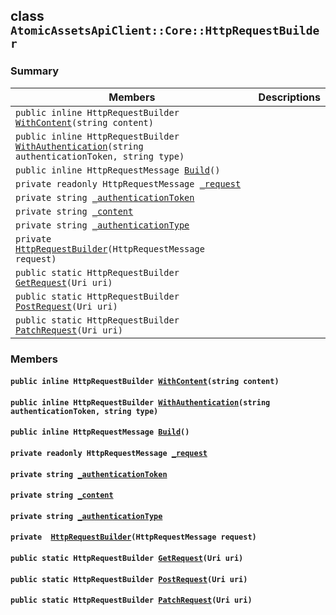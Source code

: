 ## class `AtomicAssetsApiClient::Core::HttpRequestBuilder` 

### Summary

 Members                        | Descriptions                                
--------------------------------|---------------------------------------------
`public inline HttpRequestBuilder `[`WithContent`](#class_atomic_assets_api_client_1_1_core_1_1_http_request_builder_1aeebb79b7c5e479bd47ef70a51b3e125a)`(string content)` | 
`public inline HttpRequestBuilder `[`WithAuthentication`](#class_atomic_assets_api_client_1_1_core_1_1_http_request_builder_1a299ac32346c583d659a8b17c6422c6a9)`(string authenticationToken, string type)` | 
`public inline HttpRequestMessage `[`Build`](#class_atomic_assets_api_client_1_1_core_1_1_http_request_builder_1aa7fd1b35577f6625266342f19f9d8ea1)`()` | 
`private readonly HttpRequestMessage `[`_request`](#class_atomic_assets_api_client_1_1_core_1_1_http_request_builder_1af9c69499feb895ec261a4ec57785397b) | 
`private string `[`_authenticationToken`](#class_atomic_assets_api_client_1_1_core_1_1_http_request_builder_1acecef2b0365a83cb899f90e3f18ccdd9) | 
`private string `[`_content`](#class_atomic_assets_api_client_1_1_core_1_1_http_request_builder_1a41b3b1a70073243ee5dbd4b08c405dd9) | 
`private string `[`_authenticationType`](#class_atomic_assets_api_client_1_1_core_1_1_http_request_builder_1a475bb512c61afd9dd697da5edf0fb906) | 
`private  `[`HttpRequestBuilder`](#class_atomic_assets_api_client_1_1_core_1_1_http_request_builder_1a1295c84d52f3a83b0492630e49533042)`(HttpRequestMessage request)` | 
`public static HttpRequestBuilder `[`GetRequest`](#class_atomic_assets_api_client_1_1_core_1_1_http_request_builder_1a58a5e07f5e1d4bd2e236d51d7d75cff8)`(Uri uri)` | 
`public static HttpRequestBuilder `[`PostRequest`](#class_atomic_assets_api_client_1_1_core_1_1_http_request_builder_1a2280b2c46b37d28d11608a882d6ce365)`(Uri uri)` | 
`public static HttpRequestBuilder `[`PatchRequest`](#class_atomic_assets_api_client_1_1_core_1_1_http_request_builder_1ab4fb4fdaf209686fc008bddbdbbae9bd)`(Uri uri)` | 

### Members

#### `public inline HttpRequestBuilder `[`WithContent`](#class_atomic_assets_api_client_1_1_core_1_1_http_request_builder_1aeebb79b7c5e479bd47ef70a51b3e125a)`(string content)` 

#### `public inline HttpRequestBuilder `[`WithAuthentication`](#class_atomic_assets_api_client_1_1_core_1_1_http_request_builder_1a299ac32346c583d659a8b17c6422c6a9)`(string authenticationToken, string type)` 

#### `public inline HttpRequestMessage `[`Build`](#class_atomic_assets_api_client_1_1_core_1_1_http_request_builder_1aa7fd1b35577f6625266342f19f9d8ea1)`()` 

#### `private readonly HttpRequestMessage `[`_request`](#class_atomic_assets_api_client_1_1_core_1_1_http_request_builder_1af9c69499feb895ec261a4ec57785397b) 

#### `private string `[`_authenticationToken`](#class_atomic_assets_api_client_1_1_core_1_1_http_request_builder_1acecef2b0365a83cb899f90e3f18ccdd9) 

#### `private string `[`_content`](#class_atomic_assets_api_client_1_1_core_1_1_http_request_builder_1a41b3b1a70073243ee5dbd4b08c405dd9) 

#### `private string `[`_authenticationType`](#class_atomic_assets_api_client_1_1_core_1_1_http_request_builder_1a475bb512c61afd9dd697da5edf0fb906) 

#### `private  `[`HttpRequestBuilder`](#class_atomic_assets_api_client_1_1_core_1_1_http_request_builder_1a1295c84d52f3a83b0492630e49533042)`(HttpRequestMessage request)` 

#### `public static HttpRequestBuilder `[`GetRequest`](#class_atomic_assets_api_client_1_1_core_1_1_http_request_builder_1a58a5e07f5e1d4bd2e236d51d7d75cff8)`(Uri uri)` 

#### `public static HttpRequestBuilder `[`PostRequest`](#class_atomic_assets_api_client_1_1_core_1_1_http_request_builder_1a2280b2c46b37d28d11608a882d6ce365)`(Uri uri)` 

#### `public static HttpRequestBuilder `[`PatchRequest`](#class_atomic_assets_api_client_1_1_core_1_1_http_request_builder_1ab4fb4fdaf209686fc008bddbdbbae9bd)`(Uri uri)` 

